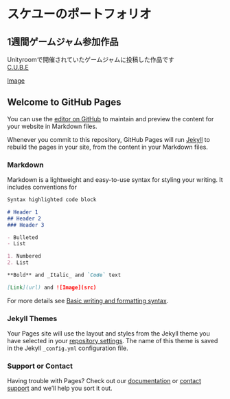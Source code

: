 # スケユーのポートフォリオ
## 1週間ゲームジャム参加作品
Unityroomで開催されていたゲームジャムに投稿した作品です  
[C.U.B.E](https://unityroom.com/games/c_u_b_e)

[Image](https://user-images.githubusercontent.com/74404144/171217871-2133c546-9de9-41eb-b382-59a867f33fe1.gif)


## Welcome to GitHub Pages

You can use the [editor on GitHub](https://github.com/sukeU/sukeU.github.io/edit/main/index.md) to maintain and preview the content for your website in Markdown files.

Whenever you commit to this repository, GitHub Pages will run [Jekyll](https://jekyllrb.com/) to rebuild the pages in your site, from the content in your Markdown files.

### Markdown

Markdown is a lightweight and easy-to-use syntax for styling your writing. It includes conventions for

```markdown
Syntax highlighted code block

# Header 1
## Header 2
### Header 3

- Bulleted
- List

1. Numbered
2. List

**Bold** and _Italic_ and `Code` text

[Link](url) and ![Image](src)
```

For more details see [Basic writing and formatting syntax](https://docs.github.com/en/github/writing-on-github/getting-started-with-writing-and-formatting-on-github/basic-writing-and-formatting-syntax).

### Jekyll Themes

Your Pages site will use the layout and styles from the Jekyll theme you have selected in your [repository settings](https://github.com/sukeU/sukeU.github.io/settings/pages). The name of this theme is saved in the Jekyll `_config.yml` configuration file.

### Support or Contact

Having trouble with Pages? Check out our [documentation](https://docs.github.com/categories/github-pages-basics/) or [contact support](https://support.github.com/contact) and we’ll help you sort it out.
